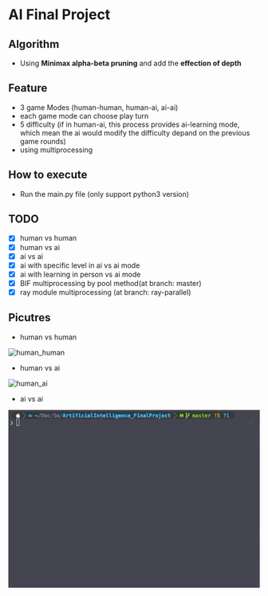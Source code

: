 # AI Final Project

## Algorithm
- Using __Minimax alpha-beta pruning__ and add the __effection of depth__

## Feature
- 3 game Modes (human-human, human-ai, ai-ai)
- each game mode can choose play turn
- 5 difficulty (if in human-ai, this process provides ai-learning mode, which mean the ai would modify the difficulty depand on the previous game rounds)
- using multiprocessing

## How to execute
- Run the main.py file (only support python3 version)

## TODO
- [x] human vs human
- [x] human vs ai
- [x] ai vs ai
- [x] ai with specific level in ai vs ai mode
- [x] ai with learning in person vs ai mode
- [x] BIF multiprocessing by pool method(at branch: master)
- [x] ray module multiprocessing (at branch: ray-parallel)

## Picutres
- human vs human

![human_human](pictures/human_human.gif)
- human vs ai

![human_ai](pictures/human_ai.gif)
- ai vs ai

![ai](pictures/ai_ai.gif)